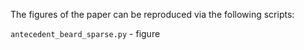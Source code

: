 The figures of the paper can be reproduced via the following scripts:

`antecedent_beard_sparse.py` - figure 